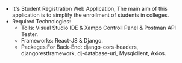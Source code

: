 * It's Student Registration Web Application, The main aim of this application is to simplify the enrollment of students in colleges.
* Required Technologies:
    * Tolls: Visual Studio IDE & Xampp Controll Panel & Postman API Tester.
    * Frameworks: React-JS & Django.
    * Packeges:For Back-End: django-cors-headers, djangorestframework, dj-database-url, Mysqlclient, Axios.
          

